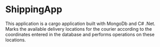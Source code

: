 # ShippingApp

This application is a cargo application built with MongoDb and C# .Net. Marks the available delivery locations for the courier according to the coordinates entered in the database and performs operations on these locations.
